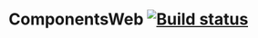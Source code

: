 # ComponentsWeb [![Build status](https://travis-ci.org/nxtComponent/ComponentsWeb.svg?branch=master)](https://travis-ci.org/nxtComponent/ComponentsWeb)